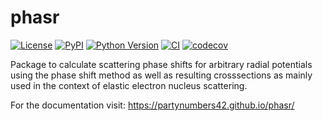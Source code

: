 # phasr

[![License](https://img.shields.io/pypi/l/phasr.svg?color=green)](https://github.com/Partynumbers42/phasr/raw/main/LICENSE)
[![PyPI](https://img.shields.io/pypi/v/phasr.svg?color=green)](https://pypi.org/project/phasr)
[![Python Version](https://img.shields.io/pypi/pyversions/phasr.svg?color=green)](https://python.org)
[![CI](https://github.com/Partynumbers42/phasr/actions/workflows/ci.yml/badge.svg)](https://github.com/Partynumbers42/phasr/actions/workflows/ci.yml)
[![codecov](https://codecov.io/gh/Partynumbers42/phasr/branch/main/graph/badge.svg)](https://codecov.io/gh/Partynumbers42/phasr)

Package to calculate scattering phase shifts for arbitrary radial potentials using the phase shift method as well as resulting crosssections as mainly used in the context of elastic electron nucleus scattering.

For the documentation visit: https://partynumbers42.github.io/phasr/
